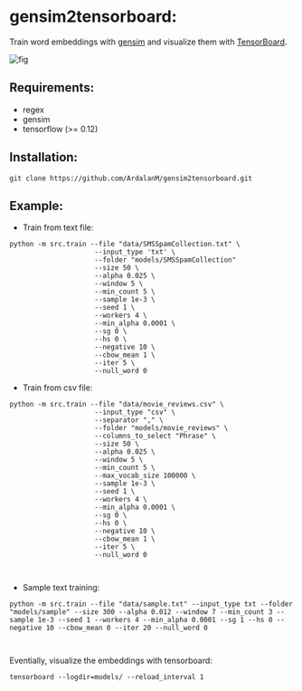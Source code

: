 # gensim2tensorboard:
Train word embeddings with [gensim](https://github.com/RaRe-Technologies/gensim) and visualize them with [TensorBoard](https://www.tensorflow.org/how_tos/embedding_viz/).

![fig](fig/fig.png "fig")

## Requirements:
- regex
- gensim
- tensorflow (>= 0.12)

## Installation:
```
git clone https://github.com/ArdalanM/gensim2tensorboard.git
```

## Example:
- Train from text file:
```
python -m src.train --file "data/SMSSpamCollection.txt" \
                     --input_type 'txt' \
                     --folder "models/SMSSpamCollection"
                     --size 50 \
                     --alpha 0.025 \
                     --window 5 \
                     --min_count 5 \
                     --sample 1e-3 \
                     --seed 1 \
                     --workers 4 \
                     --min_alpha 0.0001 \
                     --sg 0 \
                     --hs 0 \
                     --negative 10 \
                     --cbow_mean 1 \
                     --iter 5 \
                     --null_word 0
```

- Train from csv file:
```
python -m src.train --file "data/movie_reviews.csv" \
                     --input_type "csv" \
                     --separator "," \
                     --folder "models/movie_reviews" \
                     --columns_to_select "Phrase" \
                     --size 50 \
                     --alpha 0.025 \
                     --window 5 \
                     --min_count 5 \
                     --max_vocab_size 100000 \
                     --sample 1e-3 \
                     --seed 1 \
                     --workers 4 \
                     --min_alpha 0.0001 \
                     --sg 0 \
                     --hs 0 \
                     --negative 10 \
                     --cbow_mean 1 \
                     --iter 5 \
                     --null_word 0
                     
                     
```

- Sample text training:
```
python -m src.train --file "data/sample.txt" --input_type txt --folder "models/sample" --size 300 --alpha 0.012 --window 7 --min_count 3 --sample 1e-3 --seed 1 --workers 4 --min_alpha 0.0001 --sg 1 --hs 0 --negative 10 --cbow_mean 0 --iter 20 --null_word 0



```

Eventially, visualize the embeddings with tensorboard:
```
tensorboard --logdir=models/ --reload_interval 1
```

